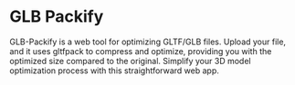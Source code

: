 # GLB Packify
GLB-Packify is a web tool for optimizing GLTF/GLB files. Upload your file, and it uses gltfpack to compress and optimize, providing you with the optimized size compared to the original. Simplify your 3D model optimization process with this straightforward web app.
